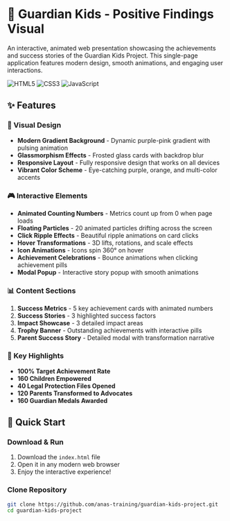 # 🌟 Guardian Kids - Positive Findings Visual

An interactive, animated web presentation showcasing the achievements and success stories of the Guardian Kids Project. This single-page application features modern design, smooth animations, and engaging user interactions.

![HTML5](https://img.shields.io/badge/HTML5-E34F26?logo=html5&logoColor=white)
![CSS3](https://img.shields.io/badge/CSS3-1572B6?logo=css3&logoColor=white)
![JavaScript](https://img.shields.io/badge/JavaScript-F7DF1E?logo=javascript&logoColor=black)

## ✨ Features

### 🎨 Visual Design
- **Modern Gradient Background** - Dynamic purple-pink gradient with pulsing animation
- **Glassmorphism Effects** - Frosted glass cards with backdrop blur
- **Responsive Layout** - Fully responsive design that works on all devices
- **Vibrant Color Scheme** - Eye-catching purple, orange, and multi-color accents

### 🎮 Interactive Elements
- **Animated Counting Numbers** - Metrics count up from 0 when page loads
- **Floating Particles** - 20 animated particles drifting across the screen
- **Click Ripple Effects** - Beautiful ripple animations on card clicks
- **Hover Transformations** - 3D lifts, rotations, and scale effects
- **Icon Animations** - Icons spin 360° on hover
- **Achievement Celebrations** - Bounce animations when clicking achievement pills
- **Modal Popup** - Interactive story popup with smooth animations

### 📊 Content Sections
1. **Success Metrics** - 5 key achievement cards with animated numbers
2. **Success Stories** - 3 highlighted success factors
3. **Impact Showcase** - 3 detailed impact areas
4. **Trophy Banner** - Outstanding achievements with interactive pills
5. **Parent Success Story** - Detailed modal with transformation narrative

### 🎯 Key Highlights
- **100% Target Achievement Rate**
- **160 Children Empowered**
- **40 Legal Protection Files Opened**
- **120 Parents Transformed to Advocates**
- **160 Guardian Medals Awarded**

## 🚀 Quick Start

### Download & Run
1. Download the `index.html` file
2. Open it in any modern web browser
3. Enjoy the interactive experience!

### Clone Repository
```bash
git clone https://github.com/anas-training/guardian-kids-project.git
cd guardian-kids-project